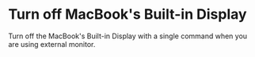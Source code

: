 # Turn off MacBook's Built-in Display
Turn off the MacBook's Built-in Display with a single command when you are using external monitor.
